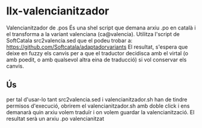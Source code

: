 # llx-valencianitzador
Valencianitzador de .pos
És una shel script que demana arxiu .po en català i el transforma a la variant valenciana (ca@valencia). Utilitza l'script de SoftCatala src2valencia.sed que el podeu trobar a: 
https://github.com/Softcatala/adaptadorvariants
El resultat, s'espera que deixe en fuzzy els canvis per a que el traductor decidisca amb el virtal (o amb poedit, o amb qualsevol altra eina de traducció)  si vol conservar els canvis.
## Ús
per tal d'usar-lo tant src2valencia.sed i valencianitzador.sh han de tindre permisos d'execució, obrirem el valencianitzador.sh amb doble click i ens demanarà quin arxiu volem traduïr i on volem guardar la valencianització. El resultat serà un arxiu .po valencianitzat
